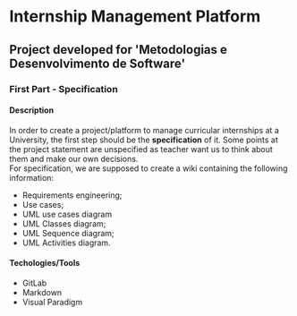 # Internship Management Platform

## Project developed for 'Metodologias e Desenvolvimento de Software'

### First Part - Specification

#### Description
In order to create a project/platform to manage curricular internships at a University, the first step should be the **specification** of it. Some points at the project statement are unspecified as teacher want us to think about them and make our own decisions.  
For specification, we are supposed to create a wiki containing the following information:
* Requirements engineering;
* Use cases;
* UML use cases diagram
* UML Classes diagram;
* UML Sequence diagram;
* UML Activities diagram.

#### Techologies/Tools
* GitLab
* Markdown
* Visual Paradigm
